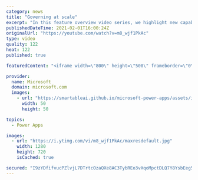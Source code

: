 ```yaml
---
category: news
title: "Governing at scale"
excerpt: "In this feature overview video series, we highlight new capabilities included in the latest update to Microsoft Power Apps.  Microsoft's Power Platform is a rich ecosystem of more than three hundred Microsoft and non-Microsoft connectors that can be leveraged by apps and flows. We are proud to introduce"
publishedDateTime: 2021-02-01T16:00:24Z
originalUrl: "https://youtube.com/watch?v=m8_wjf1PkAc"
type: video
quality: 122
heat: 122
published: true

featuredContent: "<iframe width=\"800\" height=\"500\" frameborder=\"0\" src=\"https://www.youtube.com/embed/m8_wjf1PkAc\" allow=\"accelerometer; autoplay; encrypted-media; gyroscope; picture-in-picture\" allowfullscreen></iframe>"

provider:
  name: Microsoft
  domain: microsoft.com
  images:
    - url: "https://smartableai.github.io/microsoft-power-apps/assets/images/organizations/microsoft.com-50x50.jpg"
      width: 50
      height: 50

topics:
  - Power Apps

images:
  - url: "https://i.ytimg.com/vi/m8_wjf1PkAc/maxresdefault.jpg"
    width: 1280
    height: 720
    isCached: true

secured: "I9zYDfifvucPZlvjL7DTrtcOzaQXe8AC3TybREo3vXqoMpctDLQ7Y8YsbEeg5lGMBqQBExGng4dDnzWSukM3gyOgFVbFbTYIYdOEaAjIBiDpjh4uPxDvvk6cWsHQlEaI0TXMiPqy0Gfnn6+fP0BUHcTNN5OxYUm5dKEt5+OPvJVUD7zpLi0byHYahpCb3iGCy9bR/Xdim4SXv4mJ0RMG8oclbu8bSrximsGYB2oGY2ycysO3PWlq2hW8Y3SSePqTXgPj9Z2VBe/g0aw1Gx7WneV4PzIXbqRw/uQS+K+s9vDfzUDf64tDIPOJevJKzirWAUb0CNDupKKXepFXfW//Q/gpLxEGn9DICkJLz119X6Ih+bPlQv/qojUa3J+Bx1jeYX//fS/FitiS2obOvb7j775T7w1aQtC+f9tuX6nULpk=;A0qSvAoiW4PJ1CuQ2e5NaQ=="
---
```


